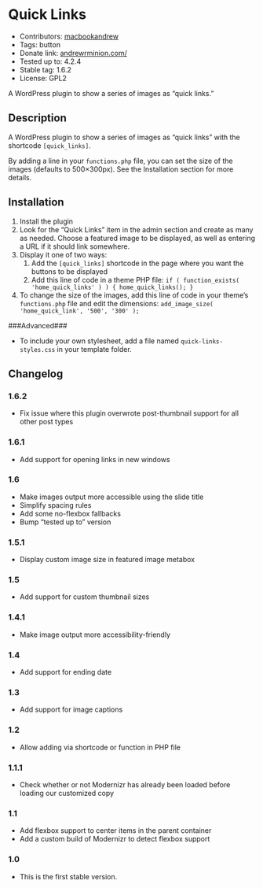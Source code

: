 # Quick Links #
- Contributors: [macbookandrew](https://profiles.wordpress.org/macbookandrew/)
- Tags: button
- Donate link: [andrewrminion.com/](http://andrewrminion.com/)
- Tested up to: 4.2.4
- Stable tag: 1.6.2
- License: GPL2

A WordPress plugin to show a series of images as “quick links.”

## Description ##
A WordPress plugin to show a series of images as “quick links” with the shortcode `[quick_links]`.

By adding a line in your `functions.php` file, you can set the size of the images (defaults to 500×300px). See the Installation section for more details.

## Installation ##
1. Install the plugin
1. Look for the “Quick Links” item in the admin section and create as many as needed. Choose a featured image to be displayed, as well as entering a URL if it should link somewhere.
1. Display it one of two ways:
    1. Add the `[quick_links]` shortcode in the page where you want the buttons to be displayed
    1. Add this line of code in a theme PHP file: `if ( function_exists( 'home_quick_links' ) ) { home_quick_links(); }`
1. To change the size of the images, add this line  of code in your theme’s `functions.php` file and edit the dimensions: `add_image_size( 'home_quick_link', '500', '300' );`

###Advanced###
- To include your own stylesheet, add a file named `quick-links-styles.css` in your template folder.


## Changelog ##
### 1.6.2 ###
 - Fix issue where this plugin overwrote post-thumbnail support for all other post types

### 1.6.1 ###
 - Add support for opening links in new windows

### 1.6 ###
 - Make images output more accessible using the slide title
 - Simplify spacing rules
 - Add some no-flexbox fallbacks
 - Bump “tested up to” version

### 1.5.1 ###
 - Display custom image size in featured image metabox

### 1.5 ###
 - Add support for custom thumbnail sizes

### 1.4.1 ###
- Make image output more accessibility-friendly

### 1.4 ###
 - Add support for ending date

### 1.3 ###
 - Add support for image captions

### 1.2 ###
 - Allow adding via shortcode or function in PHP file

### 1.1.1 ###
 - Check whether or not Modernizr has already been loaded before loading our customized copy
 
### 1.1 ###
- Add flexbox support to center items in the parent container
- Add a custom build of Modernizr to detect flexbox support

### 1.0 ###
- This is the first stable version.
